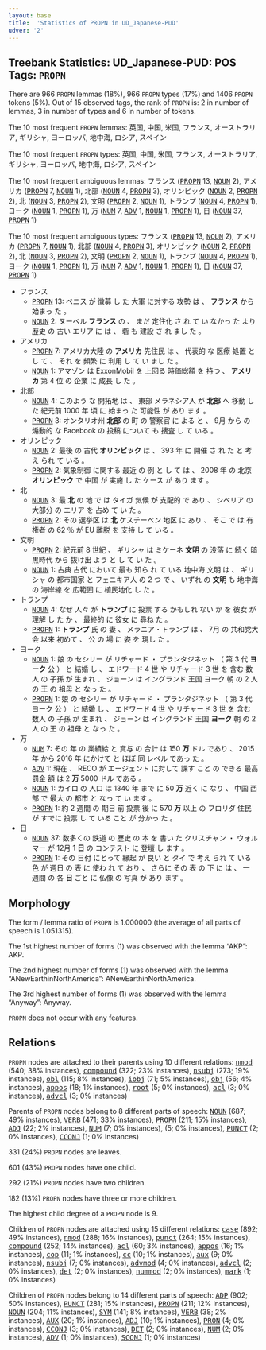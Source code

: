 ```yaml
---
layout: base
title:  'Statistics of PROPN in UD_Japanese-PUD'
udver: '2'
---
```


## Treebank Statistics: UD_Japanese-PUD: POS Tags: `PROPN`

There are 966 `PROPN` lemmas (18%), 966 `PROPN` types (17%) and 1406 `PROPN` tokens (5%).
Out of 15 observed tags, the rank of `PROPN` is: 2 in number of lemmas, 3 in number of types and 6 in number of tokens.

The 10 most frequent `PROPN` lemmas: 英国, 中国, 米国, フランス, オーストラリア, ギリシャ, ヨーロッパ, 地中海, ロシア, スペイン

The 10 most frequent `PROPN` types:  英国, 中国, 米国, フランス, オーストラリア, ギリシャ, ヨーロッパ, 地中海, ロシア, スペイン

The 10 most frequent ambiguous lemmas: フランス (<tt><a href="ja_pud-pos-PROPN.html">PROPN</a></tt> 13, <tt><a href="ja_pud-pos-NOUN.html">NOUN</a></tt> 2), アメリカ (<tt><a href="ja_pud-pos-PROPN.html">PROPN</a></tt> 7, <tt><a href="ja_pud-pos-NOUN.html">NOUN</a></tt> 1), 北部 (<tt><a href="ja_pud-pos-NOUN.html">NOUN</a></tt> 4, <tt><a href="ja_pud-pos-PROPN.html">PROPN</a></tt> 3), オリンピック (<tt><a href="ja_pud-pos-NOUN.html">NOUN</a></tt> 2, <tt><a href="ja_pud-pos-PROPN.html">PROPN</a></tt> 2), 北 (<tt><a href="ja_pud-pos-NOUN.html">NOUN</a></tt> 3, <tt><a href="ja_pud-pos-PROPN.html">PROPN</a></tt> 2), 文明 (<tt><a href="ja_pud-pos-PROPN.html">PROPN</a></tt> 2, <tt><a href="ja_pud-pos-NOUN.html">NOUN</a></tt> 1), トランプ (<tt><a href="ja_pud-pos-NOUN.html">NOUN</a></tt> 4, <tt><a href="ja_pud-pos-PROPN.html">PROPN</a></tt> 1), ヨーク (<tt><a href="ja_pud-pos-NOUN.html">NOUN</a></tt> 1, <tt><a href="ja_pud-pos-PROPN.html">PROPN</a></tt> 1), 万 (<tt><a href="ja_pud-pos-NUM.html">NUM</a></tt> 7, <tt><a href="ja_pud-pos-ADV.html">ADV</a></tt> 1, <tt><a href="ja_pud-pos-NOUN.html">NOUN</a></tt> 1, <tt><a href="ja_pud-pos-PROPN.html">PROPN</a></tt> 1), 日 (<tt><a href="ja_pud-pos-NOUN.html">NOUN</a></tt> 37, <tt><a href="ja_pud-pos-PROPN.html">PROPN</a></tt> 1)

The 10 most frequent ambiguous types:  フランス (<tt><a href="ja_pud-pos-PROPN.html">PROPN</a></tt> 13, <tt><a href="ja_pud-pos-NOUN.html">NOUN</a></tt> 2), アメリカ (<tt><a href="ja_pud-pos-PROPN.html">PROPN</a></tt> 7, <tt><a href="ja_pud-pos-NOUN.html">NOUN</a></tt> 1), 北部 (<tt><a href="ja_pud-pos-NOUN.html">NOUN</a></tt> 4, <tt><a href="ja_pud-pos-PROPN.html">PROPN</a></tt> 3), オリンピック (<tt><a href="ja_pud-pos-NOUN.html">NOUN</a></tt> 2, <tt><a href="ja_pud-pos-PROPN.html">PROPN</a></tt> 2), 北 (<tt><a href="ja_pud-pos-NOUN.html">NOUN</a></tt> 3, <tt><a href="ja_pud-pos-PROPN.html">PROPN</a></tt> 2), 文明 (<tt><a href="ja_pud-pos-PROPN.html">PROPN</a></tt> 2, <tt><a href="ja_pud-pos-NOUN.html">NOUN</a></tt> 1), トランプ (<tt><a href="ja_pud-pos-NOUN.html">NOUN</a></tt> 4, <tt><a href="ja_pud-pos-PROPN.html">PROPN</a></tt> 1), ヨーク (<tt><a href="ja_pud-pos-NOUN.html">NOUN</a></tt> 1, <tt><a href="ja_pud-pos-PROPN.html">PROPN</a></tt> 1), 万 (<tt><a href="ja_pud-pos-NUM.html">NUM</a></tt> 7, <tt><a href="ja_pud-pos-ADV.html">ADV</a></tt> 1, <tt><a href="ja_pud-pos-NOUN.html">NOUN</a></tt> 1, <tt><a href="ja_pud-pos-PROPN.html">PROPN</a></tt> 1), 日 (<tt><a href="ja_pud-pos-NOUN.html">NOUN</a></tt> 37, <tt><a href="ja_pud-pos-PROPN.html">PROPN</a></tt> 1)


* フランス
  * <tt><a href="ja_pud-pos-PROPN.html">PROPN</a></tt> 13: ベニス が 徴募 し た 大軍 に対する 攻勢 は 、 <b>フランス</b> から 始まっ た 。
  * <tt><a href="ja_pud-pos-NOUN.html">NOUN</a></tt> 2: ヌーベル <b>フランス</b> の 、 まだ 定住化 さ れ て い なかっ た より 歴史 の 古い エリア に は 、 砦 も 建設 さ れ まし た 。
* アメリカ
  * <tt><a href="ja_pud-pos-PROPN.html">PROPN</a></tt> 7: アメリカ大陸 の <b>アメリカ</b> 先住民 は 、 代表的 な 医療 処置 と し て 、 それ を 頻繁 に 利用 し て い まし た 。
  * <tt><a href="ja_pud-pos-NOUN.html">NOUN</a></tt> 1: アマゾン は ExxonMobil を 上回る 時価総額 を 持つ 、 <b>アメリカ</b> 第 4 位 の 企業 に 成長 し た 。
* 北部
  * <tt><a href="ja_pud-pos-NOUN.html">NOUN</a></tt> 4: このよう な 開拓地 は 、 東部 メラネシア人 が <b>北部</b> へ 移動 し た 紀元前 1000 年 頃 に 始まっ た 可能性 が あり ます 。
  * <tt><a href="ja_pud-pos-PROPN.html">PROPN</a></tt> 3: オンタリオ州 <b>北部</b> の 町 の 警察官 に よる と 、 9月 から の 煽動的 な Facebook の 投稿 について も 捜査 し て いる 。
* オリンピック
  * <tt><a href="ja_pud-pos-NOUN.html">NOUN</a></tt> 2: 最後 の 古代 <b>オリンピック</b> は 、 393 年 に 開催 さ れ た と 考え られ て いる 。
  * <tt><a href="ja_pud-pos-PROPN.html">PROPN</a></tt> 2: 気象制御 に関する 最近 の 例 と し て は 、 2008 年 の 北京 <b>オリンピック</b> で 中国 が 実施 し た ケース が あり ます 。
* 北
  * <tt><a href="ja_pud-pos-NOUN.html">NOUN</a></tt> 3: 最 <b>北</b> の 地 で は タイガ 気候 が 支配的 で あり 、 シベリア の 大部分 の エリア を 占め て い た 。
  * <tt><a href="ja_pud-pos-PROPN.html">PROPN</a></tt> 2: その 選挙区 は <b>北</b> ケスチーベン 地区 に あり 、 そこ で は 有権者 の 62 ％ が EU 離脱 を 支持 し て いる 。
* 文明
  * <tt><a href="ja_pud-pos-PROPN.html">PROPN</a></tt> 2: 紀元前 8 世紀 、 ギリシャ は ミケーネ <b>文明</b> の 没落 に 続く 暗黒時代 から 抜け出 よう と し て い た 。
  * <tt><a href="ja_pud-pos-NOUN.html">NOUN</a></tt> 1: 古典 古代 において 最も 知ら れ て いる 地中海 文明 は 、 ギリシャ の 都市国家 と フェニキア人 の 2 つ で 、 いずれ の <b>文明</b> も 地中海 の 海岸線 を 広範囲 に 植民地化 し た 。
* トランプ
  * <tt><a href="ja_pud-pos-NOUN.html">NOUN</a></tt> 4: なぜ 人々 が <b>トランプ</b> に 投票 する かもしれ ない か を 彼女 が 理解 し た か 、 最終的 に 彼女 に 尋ね た 。
  * <tt><a href="ja_pud-pos-PROPN.html">PROPN</a></tt> 1: <b>トランプ</b> 氏 の 妻 、 メラニア・トランプ は 、 7月 の 共和党大会 以来 初めて 、 公 の 場 に 姿 を 現し た 。
* ヨーク
  * <tt><a href="ja_pud-pos-NOUN.html">NOUN</a></tt> 1: 娘 の セシリー が リチャード ・ プランタジネット （ 第 3 代 <b>ヨーク</b> 公 ） と 結婚 し 、 エドワード 4 世 や リチャード 3 世 を 含む 数人 の 子孫 が 生まれ 、 ジョーン は イングランド 王国 ヨーク 朝 の 2 人 の 王 の 祖母 と なっ た 。
  * <tt><a href="ja_pud-pos-PROPN.html">PROPN</a></tt> 1: 娘 の セシリー が リチャード ・ プランタジネット （ 第 3 代 ヨーク 公 ） と 結婚 し 、 エドワード 4 世 や リチャード 3 世 を 含む 数人 の 子孫 が 生まれ 、 ジョーン は イングランド 王国 <b>ヨーク</b> 朝 の 2 人 の 王 の 祖母 と なっ た 。
* 万
  * <tt><a href="ja_pud-pos-NUM.html">NUM</a></tt> 7: その 年 の 業績給 と 賞与 の 合計 は 150 <b>万</b> ドル であり 、 2015 年 から 2016 年 にかけて と ほぼ 同 レベル であっ た 。
  * <tt><a href="ja_pud-pos-ADV.html">ADV</a></tt> 1: 現在 、 RECO が エージェント に対して 課す こと の できる 最高 罰金 額 は 2 <b>万</b> 5000 ドル である 。
  * <tt><a href="ja_pud-pos-NOUN.html">NOUN</a></tt> 1: カイロ の 人口 は 1340 年 まで に 50 <b>万</b> 近く に なり 、 中国 西部 で 最大 の 都市 と なっ て い ます 。
  * <tt><a href="ja_pud-pos-PROPN.html">PROPN</a></tt> 1: 約 2 週間 の 期日 前 投票 後 に 570 <b>万</b> 以上 の フロリダ 住民 が すでに 投票 し て いる こと が 分かっ た 。
* 日
  * <tt><a href="ja_pud-pos-NOUN.html">NOUN</a></tt> 37: 数多くの 鉄道 の 歴史 の 本 を 書い た クリスチャン ・ ウォルマー が 12月 1 <b>日</b> の コンテスト に 登壇 し ます 。
  * <tt><a href="ja_pud-pos-PROPN.html">PROPN</a></tt> 1: その 日付 にとって 縁起 が 良い と タイ で 考え られ て いる 色 が 週日 の 表 に 使わ れ て おり 、 さらに その 表 の 下 に は 、 一 週間 の 各 <b>日</b> ごと に 仏像 の 写真 が あり ます 。

## Morphology

The form / lemma ratio of `PROPN` is 1.000000 (the average of all parts of speech is 1.051315).

The 1st highest number of forms (1) was observed with the lemma “AKP”: AKP.

The 2nd highest number of forms (1) was observed with the lemma “ANewEarthinNorthAmerica”: ANewEarthinNorthAmerica.

The 3rd highest number of forms (1) was observed with the lemma “Anyway”: Anyway.

`PROPN` does not occur with any features.


## Relations

`PROPN` nodes are attached to their parents using 10 different relations: <tt><a href="ja_pud-dep-nmod.html">nmod</a></tt> (540; 38% instances), <tt><a href="ja_pud-dep-compound.html">compound</a></tt> (322; 23% instances), <tt><a href="ja_pud-dep-nsubj.html">nsubj</a></tt> (273; 19% instances), <tt><a href="ja_pud-dep-obl.html">obl</a></tt> (115; 8% instances), <tt><a href="ja_pud-dep-iobj.html">iobj</a></tt> (71; 5% instances), <tt><a href="ja_pud-dep-obj.html">obj</a></tt> (56; 4% instances), <tt><a href="ja_pud-dep-appos.html">appos</a></tt> (18; 1% instances), <tt><a href="ja_pud-dep-root.html">root</a></tt> (5; 0% instances), <tt><a href="ja_pud-dep-acl.html">acl</a></tt> (3; 0% instances), <tt><a href="ja_pud-dep-advcl.html">advcl</a></tt> (3; 0% instances)

Parents of `PROPN` nodes belong to 8 different parts of speech: <tt><a href="ja_pud-pos-NOUN.html">NOUN</a></tt> (687; 49% instances), <tt><a href="ja_pud-pos-VERB.html">VERB</a></tt> (471; 33% instances), <tt><a href="ja_pud-pos-PROPN.html">PROPN</a></tt> (211; 15% instances), <tt><a href="ja_pud-pos-ADJ.html">ADJ</a></tt> (22; 2% instances), <tt><a href="ja_pud-pos-NUM.html">NUM</a></tt> (7; 0% instances),  (5; 0% instances), <tt><a href="ja_pud-pos-PUNCT.html">PUNCT</a></tt> (2; 0% instances), <tt><a href="ja_pud-pos-CCONJ.html">CCONJ</a></tt> (1; 0% instances)

331 (24%) `PROPN` nodes are leaves.

601 (43%) `PROPN` nodes have one child.

292 (21%) `PROPN` nodes have two children.

182 (13%) `PROPN` nodes have three or more children.

The highest child degree of a `PROPN` node is 9.

Children of `PROPN` nodes are attached using 15 different relations: <tt><a href="ja_pud-dep-case.html">case</a></tt> (892; 49% instances), <tt><a href="ja_pud-dep-nmod.html">nmod</a></tt> (288; 16% instances), <tt><a href="ja_pud-dep-punct.html">punct</a></tt> (264; 15% instances), <tt><a href="ja_pud-dep-compound.html">compound</a></tt> (252; 14% instances), <tt><a href="ja_pud-dep-acl.html">acl</a></tt> (60; 3% instances), <tt><a href="ja_pud-dep-appos.html">appos</a></tt> (16; 1% instances), <tt><a href="ja_pud-dep-cop.html">cop</a></tt> (11; 1% instances), <tt><a href="ja_pud-dep-cc.html">cc</a></tt> (10; 1% instances), <tt><a href="ja_pud-dep-aux.html">aux</a></tt> (9; 0% instances), <tt><a href="ja_pud-dep-nsubj.html">nsubj</a></tt> (7; 0% instances), <tt><a href="ja_pud-dep-advmod.html">advmod</a></tt> (4; 0% instances), <tt><a href="ja_pud-dep-advcl.html">advcl</a></tt> (2; 0% instances), <tt><a href="ja_pud-dep-det.html">det</a></tt> (2; 0% instances), <tt><a href="ja_pud-dep-nummod.html">nummod</a></tt> (2; 0% instances), <tt><a href="ja_pud-dep-mark.html">mark</a></tt> (1; 0% instances)

Children of `PROPN` nodes belong to 14 different parts of speech: <tt><a href="ja_pud-pos-ADP.html">ADP</a></tt> (902; 50% instances), <tt><a href="ja_pud-pos-PUNCT.html">PUNCT</a></tt> (281; 15% instances), <tt><a href="ja_pud-pos-PROPN.html">PROPN</a></tt> (211; 12% instances), <tt><a href="ja_pud-pos-NOUN.html">NOUN</a></tt> (204; 11% instances), <tt><a href="ja_pud-pos-SYM.html">SYM</a></tt> (141; 8% instances), <tt><a href="ja_pud-pos-VERB.html">VERB</a></tt> (38; 2% instances), <tt><a href="ja_pud-pos-AUX.html">AUX</a></tt> (20; 1% instances), <tt><a href="ja_pud-pos-ADJ.html">ADJ</a></tt> (10; 1% instances), <tt><a href="ja_pud-pos-PRON.html">PRON</a></tt> (4; 0% instances), <tt><a href="ja_pud-pos-CCONJ.html">CCONJ</a></tt> (3; 0% instances), <tt><a href="ja_pud-pos-DET.html">DET</a></tt> (2; 0% instances), <tt><a href="ja_pud-pos-NUM.html">NUM</a></tt> (2; 0% instances), <tt><a href="ja_pud-pos-ADV.html">ADV</a></tt> (1; 0% instances), <tt><a href="ja_pud-pos-SCONJ.html">SCONJ</a></tt> (1; 0% instances)

